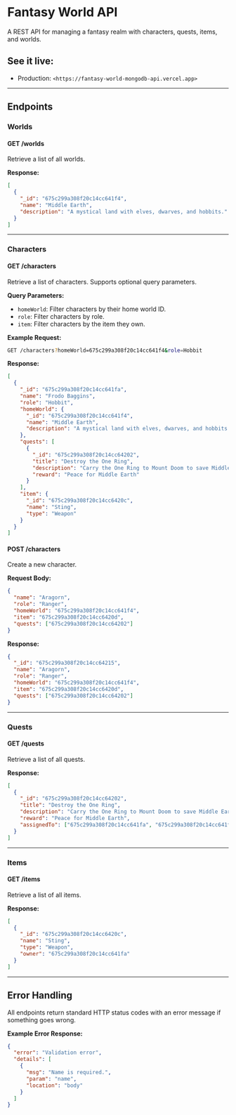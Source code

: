 # Fantasy World API

A REST API for managing a fantasy realm with characters, quests, items, and worlds.

## **See it live:**

- Production: `<https://fantasy-world-mongodb-api.vercel.app>`

---

## **Endpoints**

### **Worlds**

#### **GET /worlds**

Retrieve a list of all worlds.

**Response:**

```json
[
  {
    "_id": "675c299a308f20c14cc641f4",
    "name": "Middle Earth",
    "description": "A mystical land with elves, dwarves, and hobbits."
  }
]
```

---

### **Characters**

#### **GET /characters**

Retrieve a list of characters. Supports optional query parameters.

**Query Parameters:**

- `homeWorld`: Filter characters by their home world ID.
- `role`: Filter characters by role.
- `item`: Filter characters by the item they own.

**Example Request:**

```bash
GET /characters?homeWorld=675c299a308f20c14cc641f4&role=Hobbit
```

**Response:**

```json
[
  {
    "_id": "675c299a308f20c14cc641fa",
    "name": "Frodo Baggins",
    "role": "Hobbit",
    "homeWorld": {
      "_id": "675c299a308f20c14cc641f4",
      "name": "Middle Earth",
      "description": "A mystical land with elves, dwarves, and hobbits."
    },
    "quests": [
      {
        "_id": "675c299a308f20c14cc64202",
        "title": "Destroy the One Ring",
        "description": "Carry the One Ring to Mount Doom to save Middle Earth.",
        "reward": "Peace for Middle Earth"
      }
    ],
    "item": {
      "_id": "675c299a308f20c14cc6420c",
      "name": "Sting",
      "type": "Weapon"
    }
  }
]
```

#### **POST /characters**

Create a new character.

**Request Body:**

```json
{
  "name": "Aragorn",
  "role": "Ranger",
  "homeWorld": "675c299a308f20c14cc641f4",
  "item": "675c299a308f20c14cc6420d",
  "quests": ["675c299a308f20c14cc64202"]
}
```

**Response:**

```json
{
  "_id": "675c299a308f20c14cc64215",
  "name": "Aragorn",
  "role": "Ranger",
  "homeWorld": "675c299a308f20c14cc641f4",
  "item": "675c299a308f20c14cc6420d",
  "quests": ["675c299a308f20c14cc64202"]
}
```

---

### **Quests**

#### **GET /quests**

Retrieve a list of all quests.

**Response:**

```json
[
  {
    "_id": "675c299a308f20c14cc64202",
    "title": "Destroy the One Ring",
    "description": "Carry the One Ring to Mount Doom to save Middle Earth.",
    "reward": "Peace for Middle Earth",
    "assignedTo": ["675c299a308f20c14cc641fa", "675c299a308f20c14cc641fb"]
  }
]
```

---

### **Items**

#### **GET /items**

Retrieve a list of all items.

**Response:**

```json
[
  {
    "_id": "675c299a308f20c14cc6420c",
    "name": "Sting",
    "type": "Weapon",
    "owner": "675c299a308f20c14cc641fa"
  }
]
```

---

## **Error Handling**

All endpoints return standard HTTP status codes with an error message if something goes wrong.

**Example Error Response:**

```json
{
  "error": "Validation error",
  "details": [
    {
      "msg": "Name is required.",
      "param": "name",
      "location": "body"
    }
  ]
}
```
